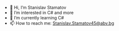 - 👋 Hi, I’m Stanislav Stamatov
- 👀 I’m interested in C# and more
- 🌱 I’m currently learning C#
- 📫 How to reach me: Stanislav.Stamatov45@abv.bg

<!---
StanchosCodes/StanchosCodes is a ✨ special ✨ repository because its `README.md` (this file) appears on your GitHub profile.
You can click the Preview link to take a look at your changes.
--->
